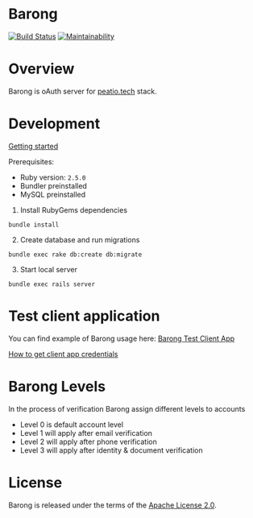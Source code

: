 [travis]: https://travis-ci.org/rubykube/barong
[codeclimate]: https://codeclimate.com/github/rubykube/barong/maintainability

# Barong
[![Build Status](https://travis-ci.org/rubykube/barong.svg?branch=master)][travis]
[![Maintainability](https://api.codeclimate.com/v1/badges/a53414f061e69f6f531a/maintainability)][codeclimate]

# Overview

Barong is oAuth server for [peatio.tech](https://www.peatio.tech) stack.

# Development

[Getting started](./docs/getting-started.md)

Prerequisites:
- Ruby version: `2.5.0`
- Bundler preinstalled
- MySQL preinstalled

1. Install RubyGems dependencies
```
bundle install
```

2. Create database and run migrations
```
bundle exec rake db:create db:migrate
```

3. Start local server
```
bundle exec rails server
```

# Test client application

You can find example of Barong usage here: [Barong Test Client App](https://github.com/rubykube/barong-client-app)

[How to get client app credentials](./docs/oauthclient.md)

# Barong Levels

In the process of verification Barong assign different levels to accounts

- Level 0 is default account level
- Level 1 will apply after email verification
- Level 2 will apply after phone verification
- Level 3 will apply after identity & document verification

# License
Barong is released under the terms of the [Apache License 2.0](./LICENSE.md).
